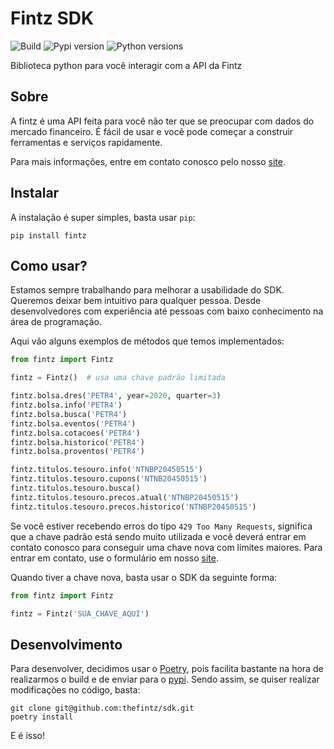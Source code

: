 # Fintz SDK

![Build](https://github.com/thefintz/sdk/actions/workflows/build.yml/badge.svg)
![Pypi version](https://img.shields.io/pypi/v/fintz?color=%2334D058&label=pypi%20package)
![Python versions](https://img.shields.io/pypi/pyversions/fintz.svg?color=%2334D058)

Biblioteca python para você interagir com a API da Fintz

## Sobre

A fintz é uma API feita para você não ter que se preocupar com dados do mercado
financeiro. É fácil de usar e você pode começar a construir ferramentas e
serviços rapidamente.

Para mais informações, entre em contato conosco pelo nosso [site][1].

## Instalar

A instalação é super simples, basta usar `pip`:

```
pip install fintz
```

## Como usar?

Estamos sempre trabalhando para melhorar a usabilidade do SDK. Queremos deixar
bem intuitivo para qualquer pessoa. Desde desenvolvedores com experiência até
pessoas com baixo conhecimento na área de programação.

Aqui vão alguns exemplos de métodos que temos implementados:

```py
from fintz import Fintz

fintz = Fintz()  # usa uma chave padrão limitada

fintz.bolsa.dres('PETR4', year=2020, quarter=3)
fintz.bolsa.info('PETR4')
fintz.bolsa.busca('PETR4')
fintz.bolsa.eventos('PETR4')
fintz.bolsa.cotacoes('PETR4')
fintz.bolsa.historico('PETR4')
fintz.bolsa.proventos('PETR4')

fintz.titulos.tesouro.info('NTNBP20450515')
fintz.titulos.tesouro.cupons('NTNB20450515')
fintz.titulos.tesouro.busca()
fintz.titulos.tesouro.precos.atual('NTNBP20450515')
fintz.titulos.tesouro.precos.historico('NTNBP20450515')
```

Se você estiver recebendo erros do tipo `429 Too Many Requests`, significa que
a chave padrão está sendo muito utilizada e você deverá entrar em contato
conosco para conseguir uma chave nova com limites maiores. Para entrar em
contato, use o formulário em nosso [site][1].

Quando tiver a chave nova, basta usar o SDK da seguinte forma:

```py
from fintz import Fintz

fintz = Fintz('SUA_CHAVE_AQUI')
```

## Desenvolvimento

Para desenvolver, decidimos usar o [Poetry][2], pois facilita bastante na hora
de realizarmos o build e de enviar para o [pypi][3]. Sendo assim, se quiser
realizar modificações no código, basta:

```
git clone git@github.com:thefintz/sdk.git
poetry install
```

E é isso!

[1]: https://fintz.com.br/
[2]: https://python-poetry.org/
[3]: https://pypi.org/
